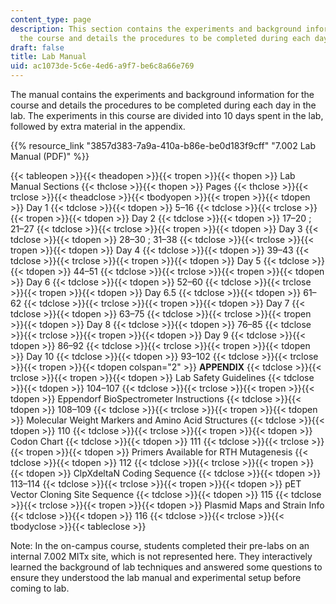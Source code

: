 ```yaml
---
content_type: page
description: This section contains the experiments and background information for
  the course and details the procedures to be completed during each day in the lab.
draft: false
title: Lab Manual
uid: ac1073de-5c6e-4ed6-a9f7-be6c8a66e769
---
```

The manual contains the experiments and background information for the course and details the procedures to be completed during each day in the lab. The experiments in this course are divided into 10 days spent in the lab, followed by extra material in the appendix.

{{% resource_link "3857d383-7a9a-410a-b86e-be0d183f9cff" "7.002 Lab Manual (PDF)" %}}

{{< tableopen >}}{{< theadopen >}}{{< tropen >}}{{< thopen >}}
Lab Manual Sections
{{< thclose >}}{{< thopen >}}
Pages
{{< thclose >}}{{< trclose >}}{{< theadclose >}}{{< tbodyopen >}}{{< tropen >}}{{< tdopen >}}
Day 1
{{< tdclose >}}{{< tdopen >}}
5–16
{{< tdclose >}}{{< trclose >}}{{< tropen >}}{{< tdopen >}}
Day 2
{{< tdclose >}}{{< tdopen >}}
17–20 ; 21–27
{{< tdclose >}}{{< trclose >}}{{< tropen >}}{{< tdopen >}}
Day 3
{{< tdclose >}}{{< tdopen >}}
28–30 ; 31–38
{{< tdclose >}}{{< trclose >}}{{< tropen >}}{{< tdopen >}}
Day 4
{{< tdclose >}}{{< tdopen >}}
39–43
{{< tdclose >}}{{< trclose >}}{{< tropen >}}{{< tdopen >}}
Day 5
{{< tdclose >}}{{< tdopen >}}
44–51
{{< tdclose >}}{{< trclose >}}{{< tropen >}}{{< tdopen >}}
Day 6
{{< tdclose >}}{{< tdopen >}}
52–60
{{< tdclose >}}{{< trclose >}}{{< tropen >}}{{< tdopen >}}
Day 6.5
{{< tdclose >}}{{< tdopen >}}
61–62
{{< tdclose >}}{{< trclose >}}{{< tropen >}}{{< tdopen >}}
Day 7
{{< tdclose >}}{{< tdopen >}}
63–75
{{< tdclose >}}{{< trclose >}}{{< tropen >}}{{< tdopen >}}
Day 8
{{< tdclose >}}{{< tdopen >}}
76–85
{{< tdclose >}}{{< trclose >}}{{< tropen >}}{{< tdopen >}}
Day 9
{{< tdclose >}}{{< tdopen >}}
86–92
{{< tdclose >}}{{< trclose >}}{{< tropen >}}{{< tdopen >}}
Day 10
{{< tdclose >}}{{< tdopen >}}
93–102
{{< tdclose >}}{{< trclose >}}{{< tropen >}}{{< tdopen colspan="2" >}}
**APPENDIX**
{{< tdclose >}}{{< trclose >}}{{< tropen >}}{{< tdopen >}}
Lab Safety Guidelines
{{< tdclose >}}{{< tdopen >}}
104–107
{{< tdclose >}}{{< trclose >}}{{< tropen >}}{{< tdopen >}}
Eppendorf BioSpectrometer Instructions
{{< tdclose >}}{{< tdopen >}}
108–109
{{< tdclose >}}{{< trclose >}}{{< tropen >}}{{< tdopen >}}
Molecular Weight Markers and Amino Acid Structures
{{< tdclose >}}{{< tdopen >}}
110
{{< tdclose >}}{{< trclose >}}{{< tropen >}}{{< tdopen >}}
Codon Chart
{{< tdclose >}}{{< tdopen >}}
111
{{< tdclose >}}{{< trclose >}}{{< tropen >}}{{< tdopen >}}
Primers Available for RTH Mutagenesis
{{< tdclose >}}{{< tdopen >}}
112
{{< tdclose >}}{{< trclose >}}{{< tropen >}}{{< tdopen >}}
ClpXdeltaN Coding Sequence
{{< tdclose >}}{{< tdopen >}}
113–114
{{< tdclose >}}{{< trclose >}}{{< tropen >}}{{< tdopen >}}
pET Vector Cloning Site Sequence
{{< tdclose >}}{{< tdopen >}}
115
{{< tdclose >}}{{< trclose >}}{{< tropen >}}{{< tdopen >}}
Plasmid Maps and Strain Info
{{< tdclose >}}{{< tdopen >}}
116
{{< tdclose >}}{{< trclose >}}{{< tbodyclose >}}{{< tableclose >}}

Note: In the on-campus course, students completed their pre-labs on an internal 7.002 MITx site, which is not represented here. They interactively learned the background of lab techniques and answered some questions to ensure they understood the lab manual and experimental setup before coming to lab.
